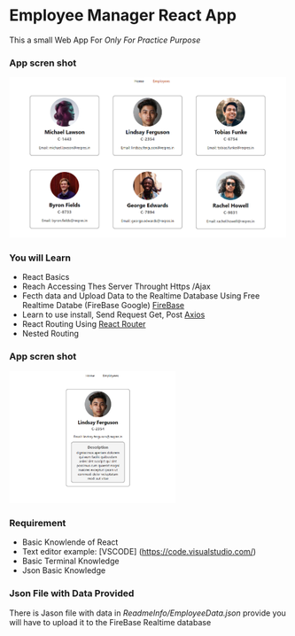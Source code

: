 # Employee Manager React App

This a small Web App For _Only For Practice Purpose_

### App scren shot
<img src="ReadmeInfo/EmployeesPage.PNG" width="500">

### You will Learn 

* React Basics
* Reach Accessing Thes Server Throught Https /Ajax
* Fecth data and Upload Data to the Realtime Database Using Free Realtime Databe (FireBase Google) [FireBase](https://firebase.google.com/)
* Learn to use install, Send Request Get, Post [Axios](https://www.npmjs.com/package/axios)
* React Routing Using  [React Router](https://reactrouter.com/)
* Nested Routing
### App scren shot
<img src="ReadmeInfo/Employee.PNG" width="300">

### Requirement 
* Basic Knowlende of React
* Text editor example: [VSCODE] (https://code.visualstudio.com/) 
* Basic Terminal Knowledge
* Json Basic Knowledge

### Json File with Data Provided

There is Jason file with data in _ReadmeInfo/EmployeeData.json_ provide you will have to upload it 
to the FireBase Realtime database
